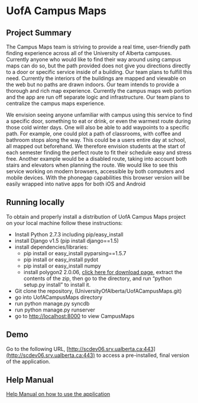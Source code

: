 # UofA Campus Maps

## Project Summary

The Campus Maps team is striving to provide a real time, user-friendly path finding
experience across all of the University of Alberta campuses. Currently anyone who would like to
find their way around using campus maps can do so, but the path provided does not give you
directions directly to a door or specific service inside of a building. Our team plans to fulfill this
need. Currently the interiors of the buildings are mapped and viewable on the web but no paths
are drawn indoors. Our team intends to provide a thorough and rich map experience. Currently
the campus maps web portion and the app are run off separate logic and infrastructure. Our
team plans to centralize the campus maps experience.

We envision seeing anyone unfamiliar with campus using this service to find a specific
door, something to eat or drink, or even the warmest route during those cold winter days. One
will also be able to add waypoints to a specific path. For example, one could plot a path of
classrooms, with coffee and bathroom stops along the way. This could be a users entire day at
school, all mapped out beforehand. We therefore envision students at the start of each
semester finding the perfect route to fit their schedule easy and stress free. Another example
would be a disabled route, taking into account both stairs and elevators when planning the route.
We would like to see this service working on modern browsers, accessible by both computers
and mobile devices. With the phonegap capabilities this browser version will be easily wrapped
into native apps for both iOS and Android

## Running locally

To obtain and properly install a distribution of UofA Campus Maps project on your local machine follow these instructions:

* Install Python 2.7.3 including pip/easy_install
* install Django v1.5 (pip install django==1.5)
* install dependencies/libraries:
    * pip install or easy_install pyparsing==1.5.7 
    * pip install or easy_install pydot
    * pip install or easy_install numpy
    * install polygon2 2.0.06, [click here for download page](https://bitbucket.org/jraedler/polygon2/downloads), extract the contents of the zip, then go to the directory, and run “python setup.py install” to install it.
* Git clone the repository, (UniversityOfAlberta/UofACampusMaps.git)
* go into UofACampusMaps directory
* run python manage.py syncdb
* run python manage.py runserver
* go to [http://localhost:8000](http://localhost:8000) to view CampusMaps

## Demo

Go to the following URL, [http://scdev06.srv.ualberta.ca:443](http://scdev06.srv.ualberta.ca:443) to access a pre-installed, final version of the application.

## Help Manual

[Help Manual on how to use the application](http://scdev06.srv.ualberta.ca:443/static/Manual/UserManual.html)